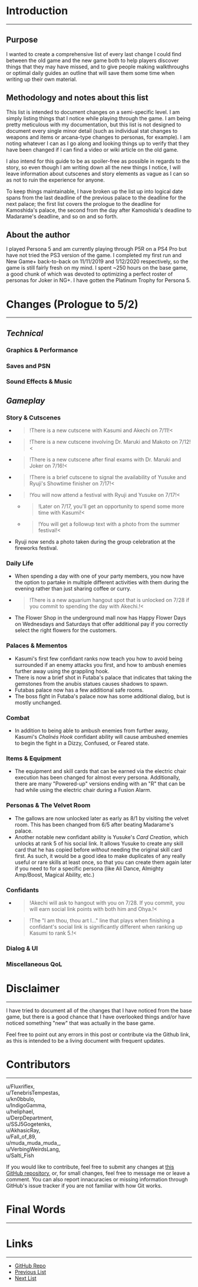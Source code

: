
# Introduction
---

## Purpose

I wanted to create a comprehensive list of every last change I could find between the old game and the new game both to help players discover things that they may have missed, and to give people making walkthroughs or optimal daily guides an outline that will save them some time when writing up their own material.

## Methodology and notes about this list

This list is intended to document changes on a semi-specific level. I am simply listing things that I notice while playing through the game. I am being pretty meticulous with my documentation, but this list is not designed to document every single minor detail (such as individual stat changes to weapons and items or arcana-type changes to personas, for example). I am noting whatever I can as I go along and looking things up to verify that they have been changed if I can find a video or wiki article on the old game. 
  
I also intend for this guide to be as spoiler-free as possible in regards to the story, so even though I am writing down all the new things I notice, I will leave information about cutscenes and story elements as vague as I can so as not to ruin the experience for anyone.

To keep things maintainable, I have broken up the list up into logical date spans from the last deadline of the previous palace to the deadline for the next palace; the first list covers the prologue to the deadline for Kamoshida's palace, the second from the day after Kamoshida's deadline to Madarame's deadline, and so on and so forth.

## About the author

I played Persona 5 and am currently playing through P5R on a PS4 Pro but have not tried the PS3 version of the game. I completed my first run and New Game+ back-to-back on 11/11/2019 and 1/12/2020 respectively, so the game is still fairly fresh on my mind. I spent ~250 hours on the base game, a good chunk of which was devoted to optimizing a perfect roster of personas for Joker in NG+. I have gotten the Platinum Trophy for Persona 5.

# Changes (Prologue to 5/2)
---


## ***Technical***

### Graphics & Performance

### Saves and PSN

### Sound Effects & Music


## ***Gameplay***

### Story & Cutscenes

* >!There is a new cutscene with Kasumi and Akechi on 7/11!<
* >!There is a new cutscene involving Dr. Maruki and Makoto on 7/12!<
* >!There is a new cutscene after final exams with Dr. Maruki and Joker on 7/16!<
* >!There is a brief cutscene to signal the availability of Yusuke and Ryuji's Showtime finisher on 7/17!<
* >!You will now attend a festival with Ryuji and Yusuke on 7/17!< 
  * >!Later on 7/17, you'll get an opportunity to spend some more time with Kasumi!<
  * >!You will get a followup text with a photo from the summer festival!<
* Ryuji now sends a photo taken during the group celebration at the fireworks festival.

### Daily Life

* When spending a day with one of your party members, you now have the option to partake in multiple different activities with them during the evening rather than just sharing coffee or curry.
* >!There is a new aquarium hangout spot that is unlocked on 7/28 if you commit to spending the day with Akechi.!<
* The Flower Shop in the underground mall now has Happy Flower Days on Wednesdays and Saturdays that offer additional pay if you correctly select the right flowers for the customers.

### Palaces & Mementos

* Kasumi's first few confidant ranks now teach you how to avoid being surrounded if an enemy attacks you first, and how to ambush enemies further away using the grappling hook.
* There is now a brief shot in Futaba's palace that indicates that taking the gemstones from the anubis statues causes shadows to spawn. 
* Futabas palace now has a few additional safe rooms.
* The boss fight in Futaba's palace now has some additional dialog, but is mostly unchanged.

### Combat

* In addition to being able to ambush enemies from further away, Kasumi's *Chaînés Hook* confidant ability will cause ambushed enemies to begin the fight in a Dizzy, Confused, or Feared state.

### Items & Equipment

* The equipment and skill cards that can be earned via the electric chair execution has been changed for almost every persona. Additionally, there are many "Powered-up" versions ending with an "R" that can be had while using the electric chair during a Fusion Alarm.

### Personas & The Velvet Room

* The gallows are now unlocked later as early as 8/1 by visiting the velvet room. This has been changed from 6/5 after beating Madarame's palace.
* Another notable new confidant ability is Yusuke's *Card Creation*, which unlocks at rank 5 of his social link. It allows Yusuke to create any skill card that he has copied before *without* needing the original skill card first. As such, it would be a good idea to make duplicates of any really useful or rare skills at least once, so that you can create them again later if you need to for a specific persona (like Ali Dance, Almighty Amp/Boost, Magical Ability, etc.)

### Confidants

* >!Akechi will ask to hangout with you on 7/28. If you commit, you will earn social link points with both him and Ohya.!<
* >!The "I am thou, thou art I..." line that plays when finishing a confidant's social link is significantly different when ranking up Kasumi to rank 5.!<

### Dialog & UI

### Miscellaneous QoL


# Disclaimer
---

I have tried to document all of the changes that I have noticed from the base game, but there is a good chance that I have overlooked things and/or have noticed something "new" that was actually in the base game.

Feel free to point out any errors in this post or contribute via the Github link, as this is intended to be a living document with frequent updates.

# Contributors
---

u/Fluxriflex,  
u/TenebrisTempestas,  
u/kn0bbulo,  
u/IndigoGamma,  
u/heliphael,  
u/DerpDepartment,  
u/SSJ5Gogetenks,  
u/AkhasicRay,  
u/Fall_of_89,  
u/muda_muda_muda_,  
u/VerbingWeirdsLang,  
u/Salti_Fish


 If you would like to contribute, feel free to submit any changes at [this GitHub repository](https://github.com/AverageCakeSlice/Persona-5-Royal-Differences), or, for small changes, feel free to message me or leave a comment. You can also report innacuracies or missing information through GitHub's issue tracker if you are not familiar with how Git works.

# Final Words
 ---


# Links
---

* [GitHub Repo](https://github.com/AverageCakeSlice/Persona-5-Royal-Differences)
* [Previous List](https://redd.it/g6uzd8 "6/6 to 7/9")
* [Next List](https://www.reddit.com/r/Persona5, "8/22 to 10/11")
